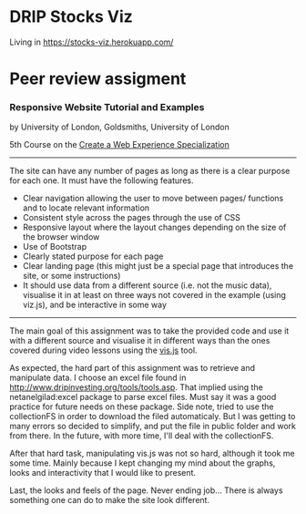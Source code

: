 # **DRIP Stocks Viz**

Living in https://stocks-viz.herokuapp.com/

# Peer review assigment
### Responsive Website Tutorial and Examples
by University of London, Goldsmiths, University of London

5th Course on the
[Create a Web Experience Specialization](https://www.coursera.org/learn/web-application-development/)

---

The site can have any number of pages as long as there is a clear purpose for each one. It must have the following features.

- Clear navigation allowing the user to move between pages/ functions and to locate relevant information
- Consistent style across the pages through the use of CSS
- Responsive layout where the layout changes depending on the size of the browser window
- Use of Bootstrap
- Clearly stated purpose for each page
- Clear landing page (this might just be a special page that introduces the site, or some instructions)
- It should use data from a different source (i.e. not the music data), visualise it in at least on three ways not covered in the example (using viz.js), and be interactive in some way
 
---

The main goal of this assignment was to take the provided code and use it with a different source and visualise it in different ways than the ones covered during video lessons using the [vis.js](http://visjs.org/) tool.


As expected, the hard part of this assignment was to retrieve and manipulate data. I choose an excel file found in http://www.dripinvesting.org/tools/tools.asp. That implied using the netanelgilad:excel package to parse excel files. Must say it was a good practice for future needs on these package.
Side note, tried to use the collectionFS in order to download the filed automaticaly. But I was getting to many errors so decided to simplify, and put the file in public folder and work from there.
In the future, with more time, I'll deal with the collectionFS.


After that hard task, manipulating vis.js was not so hard, although it took me some time. Mainly because I kept changing my mind about the graphs, looks and interactivity that I would like to present. 


Last, the looks and feels of the page. Never ending job... There is always something one can do to make the site look different.